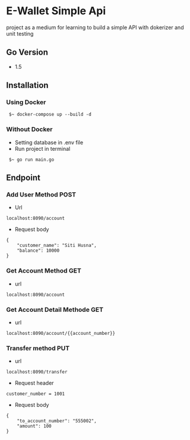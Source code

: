 # E-Wallet Simple Api
project as a medium for learning to build a simple API with dokerizer and unit testing

## Go Version
- 1.5
## Installation
### Using Docker
```docker
 $~ docker-compose up --build -d
```
### Without Docker
- Setting database in .env file
- Run project in terminal
```run
 $~ go run main.go
```
## Endpoint
### Add User Method POST
- Url
```endpoint
localhost:8090/account
```
- Request body
```
{
    "customer_name": "Siti Husna",
    "balance": 10000
}
```
### Get Account Method GET
- url
```endpoit
localhost:8090/account
```
### Get Account Detail Methode GET
- url
```endpoint
localhost:8090/account/{{account_number}}
```
### Transfer method PUT
- url
```endpoint
localhost:8090/transfer
```
- Request header
```header
customer_number = 1001
```
- Request body
```body
{
    "to_account_number": "555002",
    "amount": 100
}
```
